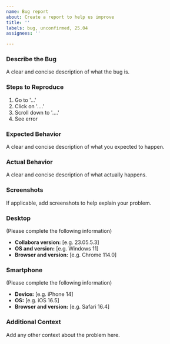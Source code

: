 ```yaml
---
name: Bug report
about: Create a report to help us improve
title: ''
labels: bug, unconfirmed, 25.04
assignees: ''

---
```


### Describe the Bug
A clear and concise description of what the bug is.

### Steps to Reproduce
1. Go to '...'
2. Click on '....'
3. Scroll down to '....'
4. See error

### Expected Behavior
A clear and concise description of what you expected to happen.

### Actual Behavior
A clear and concise description of what actually happens.

### Screenshots
If applicable, add screenshots to help explain your problem.

### Desktop
(Please complete the following information)
 - **Collabora version:** [e.g. 23.05.5.3]
 - **OS and version:** [e.g. Windows 11]
 - **Browser and version:** [e.g. Chrome 114.0]

### Smartphone
(Please complete the following information)
 - **Device:** [e.g. iPhone 14]
 - **OS:** [e.g. iOS 16.5]
 - **Browser and version:** [e.g. Safari 16.4]

### Additional Context
Add any other context about the problem here.
